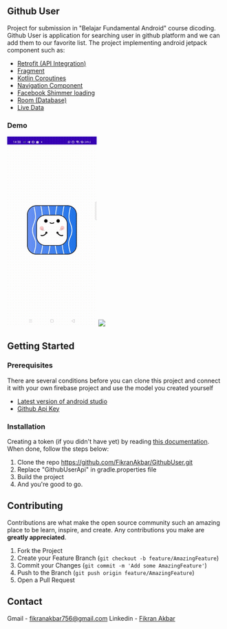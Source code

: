 <!-- ABOUT THE PROJECT -->
## Github User

Project for submission in "Belajar Fundamental Android" course dicoding. Github User is application for searching user in github platform and we can add them to our favorite list.
The project implementing android jetpack component such as:
- [Retrofit (API Integration)](https://square.github.io/retrofit/)
- [Fragment](https://developer.android.com/guide/fragments)
- [Kotlin Coroutines](https://developer.android.com/kotlin/coroutines)
- [Navigation Component](https://developer.android.com/guide/navigation/navigation-getting-started)
- [Facebook Shimmer loading](https://github.com/facebook/shimmer-android)
- [Room (Database)](https://developer.android.com/jetpack/androidx/releases/room)
- [Live Data](https://developer.android.com/topic/libraries/architecture/livedata)

### Demo

<img src="https://github.com/FikranAkbar/Acne-Scan/blob/master/20211227_143949.gif"  height="440" />    <img src="https://github.com/FikranAkbar/Acne-Scan/blob/master/20211227_144221.gif"  height="440" />

## Getting Started

### Prerequisites

There are several conditions before you can clone this project and connect it with your own firebase project and use the model you created yourself
* [Latest version of android studio](https://developer.android.com/?hl=id)
* [Github Api Key](https://github.com/settings/tokens)

### Installation

Creating a token (if you didn't have yet) by reading [this documentation](https://docs.github.com/en/authentication/keeping-your-account-and-data-secure/creating-a-personal-access-token). When done, follow the steps below:
1. Clone the repo https://github.com/FikranAkbar/GithubUser.git
2. Replace "GithubUserApi" in gradle.properties file
3. Build the project
4. And you're good to go.

<!-- CONTRIBUTING -->
## Contributing

Contributions are what make the open source community such an amazing place to be learn, inspire, and create. Any contributions you make are **greatly appreciated**.

1. Fork the Project
2. Create your Feature Branch (`git checkout -b feature/AmazingFeature`)
3. Commit your Changes (`git commit -m 'Add some AmazingFeature'`)
4. Push to the Branch (`git push origin feature/AmazingFeature`)
5. Open a Pull Request

<!-- CONTACT -->
## Contact

Gmail - fikranakbar756@gmail.com
Linkedin - [Fikran Akbar](https://www.linkedin.com/in/fikran-akbar-1ab958169/)
